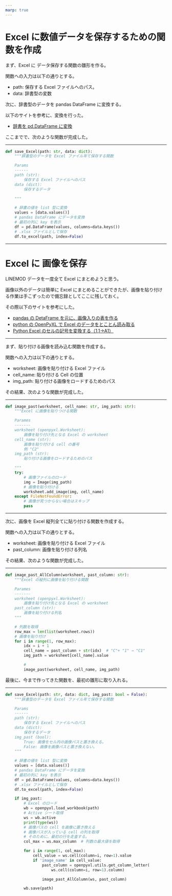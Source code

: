 ```yaml
---
marp: true
---
```


<!--
theme: default
size: 4:3
page_number: true
paginate: true
header: "2020年10月12日"
style: |

  section { font-size: 20px;}

  header {
    width: 100%;
    font-size: 20px;
    color: black;
    padding: 1px;
    top: 50px;
  }

  footer {
    width: 100%;
    font-size: 20px;
    color: black;
    text-align: right;
    padding: 15px;
  }

  h1 {
    font-size: 40;
    color: navy;
  }

  h2 {
    font-size: 35;
    color: navy;
  }

  h3 {
    font-size: 30;
    color: navy;
  }

  pre, code{
    font-size: 18px;
  }
-->

# Excel に数値データを保存するための関数を作成

まず、Excel に データ保存する関数の雛形を作る。

関数への入力は以下の通りとする。

- path: 保存する Excel ファイルへのパス。
- data: 辞書型の変数

次に、辞書型のデータを pandas DataFrame に変換する。

以下のサイトを参考に、変換を行った。

- [辞書を pd.DataFrame に変換](https://qiita.com/ShoheiKojima/items/30ee0925472b7b3e5d5c)

ここまでで、次のような関数が完成した。

---

```python
def save_Excel(path: str, data: dict):
    """辞書型のデータを Excel ファイル年て保存する関数

    Params
    ------
    path (str):
        保存する Excel ファイルへのパス
    data (dict):
        保存するデータ

    """

    # 辞書の値を list 型に変換
    values = [data.values()]
    # pandas DataFrame にデータを変換
    # 最初の列に key を表示
    df = pd.DataFrame(values, columns=data.keys())
    # .xlsx ファイルとして保存
    df.to_excel(path, index=False)
```

---

# Excel に 画像を保存

LINEMOD データを一度全て Excel にまとめようと思う。

画像以外のデータは簡単に Excel にまとめることができたが、画像を貼り付ける作業は手こずったので備忘録としてここに残しておく。

その際以下のサイトを参考にした。

- [pandas の DetaFrame を元に、画像入りの表を作る](https://qiita.com/nshinya/items/a46ef0002284d2f77789)
- [python の OpenPyXL で Excel のデータをとことん読み取る](https://qiita.com/mimitaro/items/2b48b377b14018bdf6cb)
- [Python Excel のセルの記号を変換する（1,1→A1）](https://pg-chain.com/python-excel-coordinate)

---

まず、貼り付ける画像を読み込む関数を作成する。

関数への入力は以下の通りとする。

- worksheet: 画像を貼り付ける Excel ファイル
- cell_name: 貼り付ける Cell の位置
- img_path: 貼り付ける画像をロードするためのパス

その結果、次のような関数が完成した。

---

```python
def image_past(worksheet, cell_name: str, img_path: str):
    """Excel に画像を貼りつける関数

    Parames
    -------
    worksheet (openpyxl.Worksheet):
        画像を貼り付け先となる Excel の worksheet
    cell_name (str):
        画像を貼り付ける cell の番号
        例 "C2"
    img_path (str):
        貼り付ける画像をロードするためのパス

    """
    try:
        # 画像ファイルのロード
        img = Image(img_path)
        # 画像を貼り付ける
        worksheet.add_image(img, cell_name)
    except FileNotFoundError:
        # 画像が見つからない場合はスキップ
        pass
```

---

次に、画像を Excel 縦列全てに貼り付ける関数を作成する。

関数への入力は以下の通りとする。

- worksheet: 画像を貼り付ける Excel ファイル
- past_column: 画像を貼り付ける列名

その結果、次のような関数が完成した。

---

```python
def image_past_AllColumn(worksheet, past_column: str):
    """Excel の縦列に画像を貼り付ける関数

    Parames
    -------
    worksheet (openpyxl.Worksheet):
        画像を貼り付け先となる Excel の worksheet
    past_column (str):
        画像を貼り付ける列名
    """

    # 列数を取得
    row_max = len(list(worksheet.rows))
    # 画像を貼り付け
    for i in range(1, row_max):
        idx = i + 1
        cell_name = past_column + str(idx)  # "C"+ "1" → "C1"
        img_path = worksheet[cell_name].value

        #
        image_past(worksheet, cell_name, img_path)
```

最後に、今まで作ってきた関数を、最初の雛形に取り入れる。

---

```python
def save_Excel(path: str, data: dict, img_past: bool = False):
    """辞書型のデータを Excel ファイル年て保存する関数

    Params
    ------
    path (str):
        保存する Excel ファイルへのパス
    data (dict):
        保存するデータ
    img_past (bool):
        True: 画像をセル内の画像パスと置き換える。
        False: 画像を画像パスと置き換えない。
    """

    # 辞書の値を list 型に変換
    values = [data.values()]
    # pandas DataFrame にデータを変換
    # 最初の列に key を表示
    df = pd.DataFrame(values, columns=data.keys())
    # .xlsx ファイルとして保存
    df.to_excel(path, index=False)

    if img_past:
        # Excel のロード
        wb = openpyxl.load_workbook(path)
        # Active シート取得
        ws = wb.active
        print(type(ws))
        # 画像パスの cell を画像に置き換える
        # 画像パスが入っている cell の列を取得
        # そのために、最初の行を走査する。
        col_max = ws.max_column  # 列数の最大値を取得

        for i in range(1, col_max):
            cell_value = ws.cell(column=i, row=1).value
            if 'image_name' in cell_value:
                past_column = openpyxl.utils.get_column_letter(
                    ws.cell(column=i, row=1).column)

                image_past_AllColumn(ws, past_column)

        wb.save(path)

```
